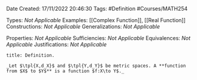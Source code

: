 <div class="topSpace"></div>

Date Created: 17/11/2022 20:46:30
Tags: #Definition #Courses/MATH254

Types: _Not Applicable_
Examples: [[Complex Function]], [[Real Function]]
Constructions: _Not Applicable_
Generalizations: _Not Applicable_

Properties: _Not Applicable_
Sufficiencies: _Not Applicable_
Equivalences: _Not Applicable_
Justifications: _Not Applicable_

``` ad-Definition
title: Definition.

_Let $\tpl{X,d_X}$ and $\tpl{Y,d_Y}$ be metric spaces. A **function from $X$ to $Y$** is a function $f:X\to Y$._

```
